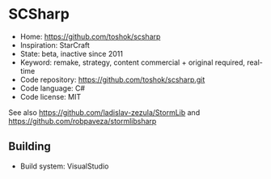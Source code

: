 # SCSharp

- Home: https://github.com/toshok/scsharp
- Inspiration: StarCraft
- State: beta, inactive since 2011
- Keyword: remake, strategy, content commercial + original required, real-time
- Code repository: https://github.com/toshok/scsharp.git
- Code language: C#
- Code license: MIT

See also https://github.com/ladislav-zezula/StormLib and https://github.com/robpaveza/stormlibsharp

## Building

- Build system: VisualStudio
